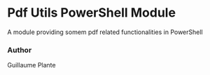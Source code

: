 # Pdf Utils PowerShell Module

A module providing somem pdf related functionalities in PowerShell

### Author 

Guillaume Plante

